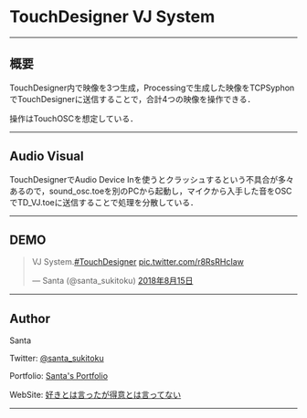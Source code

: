 # TouchDesigner VJ System

---

## 概要

TouchDesigner内で映像を3つ生成，Processingで生成した映像をTCPSyphonでTouchDesignerに送信することで，合計4つの映像を操作できる．

操作はTouchOSCを想定している．

---

## Audio Visual

TouchDesignerでAudio Device Inを使うとクラッシュするという不具合が多々あるので，sound_osc.toeを別のPCから起動し，マイクから入手した音をOSCでTD_VJ.toeに送信することで処理を分散している．

---

## DEMO

<blockquote class="twitter-tweet" data-lang="ja"><p lang="und" dir="ltr">VJ System.<a href="https://twitter.com/hashtag/TouchDesigner?src=hash&amp;ref_src=twsrc%5Etfw">#TouchDesigner</a> <a href="https://t.co/r8RsRHcIaw">pic.twitter.com/r8RsRHcIaw</a></p>&mdash; Santa (@santa_sukitoku) <a href="https://twitter.com/santa_sukitoku/status/1029735513765232640?ref_src=twsrc%5Etfw">2018年8月15日</a></blockquote>

---

## Author
Santa

Twitter: [@santa_sukitoku](https://twitter.com/santa_sukitoku)

Portfolio: [Santa's Portfolio](https://sukitokuportfolio.wordpress.com/portfolio/)

WebSite: [好きとは言ったが得意とは言ってない](https://santasukitoku.wordpress.com/)

---

